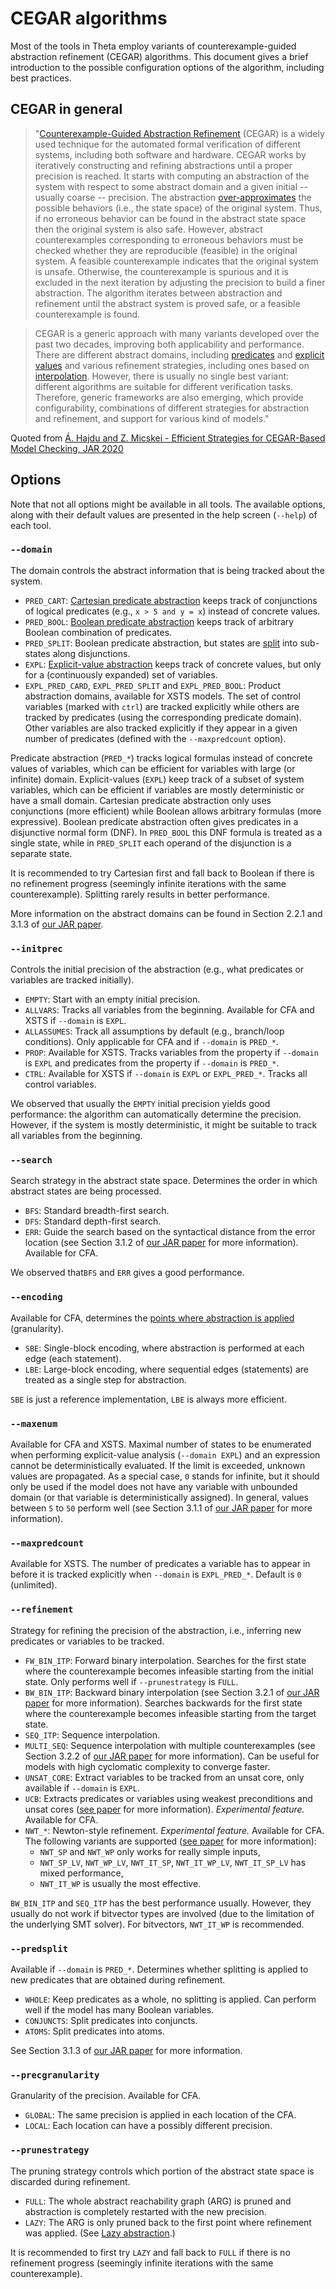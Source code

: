 # CEGAR algorithms

Most of the tools in Theta employ variants of counterexample-guided abstraction refinement (CEGAR) algorithms.
This document gives a brief introduction to the possible configuration options of the algorithm, including best practices.

## CEGAR in general


> "[Counterexample-Guided Abstraction Refinement](https://link.springer.com/chapter/10.1007/10722167_15) (CEGAR) is a widely used technique for the automated formal verification of different systems, including both software and hardware.
CEGAR works by iteratively constructing and refining abstractions until a proper precision is reached.
It starts with computing an abstraction of the system with respect to some abstract domain and a given initial -- usually coarse -- precision.
The abstraction [over-approximates](https://dl.acm.org/doi/10.1145/186025.186051) the possible behaviors (i.e., the state space) of the original system.
Thus, if no erroneous behavior can be found in the abstract state space then the original system is also safe.
However, abstract counterexamples corresponding to erroneous behaviors must be checked whether they are reproducible (feasible) in the original system.
A feasible counterexample indicates that the original system is unsafe.
Otherwise, the counterexample is spurious and it is excluded in the next iteration by adjusting the precision to build a finer abstraction.
The algorithm iterates between abstraction and refinement until the abstract system is proved safe, or a feasible counterexample is found.

> CEGAR is a generic approach with many variants developed over the past two decades, improving both applicability and performance.
There are different abstract domains, including [predicates](https://link.springer.com/chapter/10.1007/3-540-63166-6_10) and [explicit values](https://link.springer.com/chapter/10.1007/978-3-642-37057-1_11) and various refinement strategies, including ones based on [interpolation](https://link.springer.com/chapter/10.1007/978-3-540-31980-1_1).
However, there is usually no single best variant: different algorithms are suitable for different verification tasks.
Therefore, generic frameworks are also emerging, which provide configurability, combinations of different strategies for abstraction and refinement, and support for various kind of models."

Quoted from [Á. Hajdu and Z. Micskei - Efficient Strategies for CEGAR-Based Model Checking, JAR 2020](https://link.springer.com/article/10.1007/s10817-019-09535-x)

## Options

Note that not all options might be available in all tools.
The available options, along with their default values are presented in the help screen (`--help`) of each tool.

### `--domain`

The domain controls the abstract information that is being tracked about the system.

* `PRED_CART`: [Cartesian predicate abstraction](https://link.springer.com/article/10.1007/s10009-002-0095-0) keeps track of conjunctions of logical predicates (e.g., `x > 5 and y = x`) instead of concrete values.
* `PRED_BOOL`: [Boolean predicate abstraction](https://link.springer.com/article/10.1007/s10009-002-0095-0) keeps track of arbitrary Boolean combination of predicates.
* `PRED_SPLIT`: Boolean predicate abstraction, but states are [split]((https://link.springer.com/content/pdf/10.1007%2Fs10817-019-09535-x.pdf)) into sub-states along disjunctions.
* `EXPL`: [Explicit-value abstraction]((https://link.springer.com/chapter/10.1007/978-3-642-37057-1_11)) keeps track of concrete values, but only for a (continuously expanded) set of variables.
* `EXPL_PRED_CARD`, `EXPL_PRED_SPLIT` and `EXPL_PRED_BOOL`: Product abstraction domains, available for XSTS models. The set of control variables (marked with `ctrl`) are tracked explicitly while others are tracked by predicates (using the corresponding predicate domain). Other variables are also tracked explicitly if they appear in a given number of predicates (defined with the `--maxpredcount` option).

Predicate abstraction (`PRED_*`) tracks logical formulas instead of concrete values of variables, which can be efficient for variables with large (or infinite) domain.
Explicit-values (`EXPL`) keep track of a subset of system variables, which can be efficient if variables are mostly deterministic or have a small domain.
Cartesian predicate abstraction only uses conjunctions (more efficient) while Boolean allows arbitrary formulas (more expressive).
Boolean predicate abstraction often gives predicates in a disjunctive normal form (DNF).
In `PRED_BOOL` this DNF formula is treated as a single state, while in `PRED_SPLIT` each operand of the disjunction is a separate state.

It is recommended to try Cartesian first and fall back to Boolean if there is no refinement progress (seemingly infinite iterations with the same counterexample).
Splitting rarely results in better performance.

More information on the abstract domains can be found in Section 2.2.1 and 3.1.3 of [our JAR paper](https://link.springer.com/content/pdf/10.1007%2Fs10817-019-09535-x.pdf).

### `--initprec`

Controls the initial precision of the abstraction (e.g., what predicates or variables are tracked initially).

* `EMPTY`: Start with an empty initial precision.
* `ALLVARS`: Tracks all variables from the beginning. Available for CFA and XSTS if `--domain` is `EXPL`.
* `ALLASSUMES`: Track all assumptions by default (e.g., branch/loop conditions). Only applicable for CFA and if `--domain` is `PRED_*`.
* `PROP`: Available for XSTS. Tracks variables from the property if `--domain` is `EXPL` and predicates from the property if `--domain` is `PRED_*`.
* `CTRL`: Available for XSTS if `--domain` is `EXPL` or `EXPL_PRED_*`. Tracks all control variables.

We observed that usually the `EMPTY` initial precision yields good performance: the algorithm can automatically determine the precision.
However, if the system is mostly deterministic, it might be suitable to track all variables from the beginning.

### `--search`

Search strategy in the abstract state space. Determines the order in which abstract states are being processed.

* `BFS`: Standard breadth-first search.
* `DFS`: Standard depth-first search.
* `ERR`: Guide the search based on the syntactical distance from the error location (see Section 3.1.2 of [our JAR paper](https://link.springer.com/content/pdf/10.1007%2Fs10817-019-09535-x.pdf) for more information). Available for CFA.

We observed that`BFS` and `ERR` gives a good performance.

### `--encoding`

Available for CFA, determines the [points where abstraction is applied](https://ieeexplore.ieee.org/document/5351147) (granularity).

* `SBE`: Single-block encoding, where abstraction is performed at each edge (each statement).
* `LBE`: Large-block encoding, where sequential edges (statements) are treated as a single step for abstraction.

`SBE` is just a reference implementation, `LBE` is always more efficient.

### `--maxenum`

Available for CFA and XSTS.
Maximal number of states to be enumerated when performing explicit-value analysis (`--domain EXPL`) and an expression cannot be deterministically evaluated.
If the limit is exceeded, unknown values are propagated.
As a special case, `0` stands for infinite, but it should only be used if the model does not have any variable with unbounded domain (or that variable is deterministically assigned).
In general, values between `5` to `50` perform well (see Section 3.1.1 of [our JAR paper](https://link.springer.com/content/pdf/10.1007%2Fs10817-019-09535-x.pdf) for more information).

### `--maxpredcount`

Available for XSTS.
The number of predicates a variable has to appear in before it is tracked explicitly when `--domain` is `EXPL_PRED_*`. Default is `0` (unlimited).

### `--refinement`

Strategy for refining the precision of the abstraction, i.e., inferring new predicates or variables to be tracked.

* `FW_BIN_ITP`: Forward binary interpolation. Searches for the first state where the counterexample becomes infeasible starting from the initial state. Only performs well if `--prunestrategy` is `FULL`.
* `BW_BIN_ITP`: Backward binary interpolation (see Section 3.2.1 of [our JAR paper](https://link.springer.com/content/pdf/10.1007%2Fs10817-019-09535-x.pdf) for more information). Searches backwards for the first state where the counterexample becomes infeasible starting from the target state.
* `SEQ_ITP`: Sequence interpolation.
* `MULTI_SEQ`: Sequence interpolation with multiple counterexamples (see Section 3.2.2 of [our JAR paper](https://link.springer.com/content/pdf/10.1007%2Fs10817-019-09535-x.pdf) for more information). Can be useful for models with high cyclomatic complexity to converge faster.
* `UNSAT_CORE`: Extract variables to be tracked from an unsat core, only available if `--domain` is `EXPL`.
* `UCB`: Extracts predicates or variables using weakest preconditions and unsat cores ([see paper](https://link.springer.com/chapter/10.1007%2F978-3-319-26287-1_10) for more information). _Experimental feature._ Available for CFA.
* `NWT_*`: Newton-style refinement. _Experimental feature._ Available for CFA. The following variants are supported ([see paper](https://dl.acm.org/doi/10.1145/3106237.3106307) for more information):
	* `NWT_SP` and `NWT_WP` only works for really simple inputs,
	* `NWT_SP_LV`, `NWT_WP_LV`, `NWT_IT_SP`, `NWT_IT_WP_LV`, `NWT_IT_SP_LV` has mixed performance,
	* `NWT_IT_WP` is usually the most effective.

`BW_BIN_ITP` and `SEQ_ITP` has the best performance usually. However, they usually do not work if bitvector types are involved (due to the limitation of the underlying SMT solver). For bitvectors, `NWT_IT_WP` is recommended.

### `--predsplit`

Available if `--domain` is `PRED_*`.
Determines whether splitting is applied to new predicates that are obtained during refinement.
* `WHOLE`: Keep predicates as a whole, no splitting is applied. Can perform well if the model has many Boolean variables.
* `CONJUNCTS`: Split predicates into conjuncts.
* `ATOMS`: Split predicates into atoms.

See Section 3.1.3 of [our JAR paper](https://link.springer.com/content/pdf/10.1007%2Fs10817-019-09535-x.pdf) for more information.

### `--precgranularity`

Granularity of the precision. Available for CFA.
* `GLOBAL`: The same precision is applied in each location of the CFA.
* `LOCAL`: Each location can have a possibly different precision.

### `--prunestrategy`

The pruning strategy controls which portion of the abstract state space is discarded during refinement.
* `FULL`: The whole abstract reachability graph (ARG) is pruned and abstraction is completely restarted with the new precision.
* `LAZY`: The ARG is only pruned back to the first point where refinement was applied. (See [Lazy abstraction](https://dl.acm.org/doi/10.1145/565816.503279).)

It is recommended to first try `LAZY` and fall back to `FULL` if there is no refinement progress (seemingly infinite iterations with the same counterexample).
